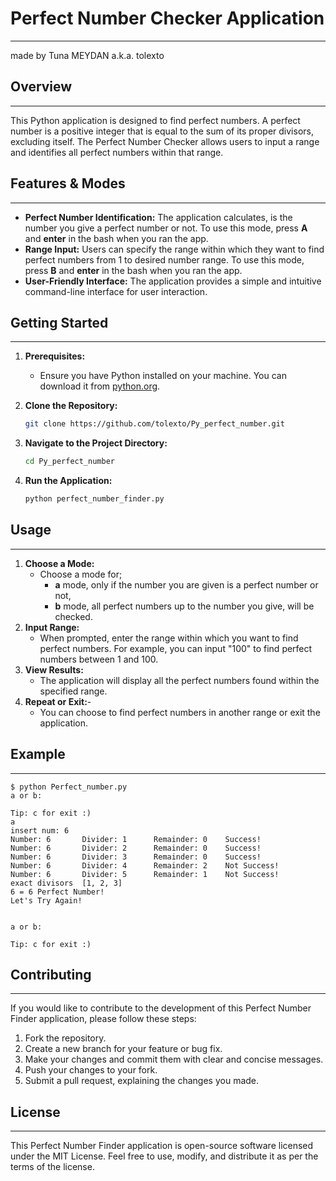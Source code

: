 # Perfect Number Checker Application
---
made by Tuna MEYDAN a.k.a. tolexto
## Overview
---
This Python application is designed to find perfect numbers. A perfect number is a positive integer that is equal to the sum of its proper divisors, excluding itself. The Perfect Number Checker allows users to input a range and identifies all perfect numbers within that range.

## Features & Modes
---
- **Perfect Number Identification:** The application calculates, is the number you give a perfect number or not. To use this mode, press **A** and **enter** in the bash when you ran the app.
- **Range Input:** Users can specify the range within which they want to find perfect numbers from 1 to desired number range. To use this mode, press **B** and **enter** in the bash when you ran the app.
- **User-Friendly Interface:** The application provides a simple and intuitive command-line interface for user interaction.

## Getting Started
---
1. **Prerequisites:**
   - Ensure you have Python installed on your machine. You can download it from [python.org](https://www.python.org/downloads/).

2. **Clone the Repository:**
   ```bash
   git clone https://github.com/tolexto/Py_perfect_number.git
3. **Navigate to the Project Directory:**
   ```bash
   cd Py_perfect_number
4. **Run the Application:**
   ```bash
   python perfect_number_finder.py
   
## Usage
---
1. **Choose a Mode:**
    - Choose a mode for;
        - **a** mode, only if the number you are given is a perfect number or not,
        - **b** mode, all perfect numbers up to the number you give,
        will be checked.
2. **Input Range:**
   - When prompted, enter the range within which you want to find perfect numbers. For example, you can input "100" to find perfect numbers between 1 and 100.
3. **View Results:**
    - The application will display all the perfect numbers found within the specified range.
4. **Repeat or Exit:**-
    - You can choose to find perfect numbers in another range or exit the application.
    
## Example
---
    $ python Perfect_number.py
    a or b:

    Tip: c for exit :)
    a
    insert num: 6
    Number: 6       Divider: 1      Remainder: 0    Success!
    Number: 6       Divider: 2      Remainder: 0    Success!
    Number: 6       Divider: 3      Remainder: 0    Success!
    Number: 6       Divider: 4      Remainder: 2    Not Success!
    Number: 6       Divider: 5      Remainder: 1    Not Success!
    exact divisors  [1, 2, 3]
    6 = 6 Perfect Number!
    Let's Try Again!


    a or b:

    Tip: c for exit :)

## Contributing
---
If you would like to contribute to the development of this Perfect Number Finder application, please follow these steps:

1. Fork the repository.
2. Create a new branch for your feature or bug fix.
3. Make your changes and commit them with clear and concise messages.
4. Push your changes to your fork.
5. Submit a pull request, explaining the changes you made.

## License
---
This Perfect Number Finder application is open-source software licensed under the MIT License. Feel free to use, modify, and distribute it as per the terms of the license.


